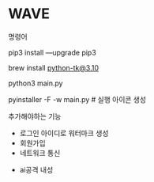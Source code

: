 # WAVE

명령어

pip3 install —upgrade pip3

brew install python-tk@3.10

python3 main.py

pyinstaller -F -w main.py  # 실행 아이콘 생성


추가해야하는 기능 
- 로그인 아이디로 워터마크 생성
- 회원가입
- 네트워크 통신
+ ai공격 내성
